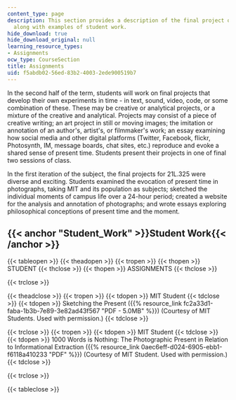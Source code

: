 ```yaml
---
content_type: page
description: This section provides a description of the final project of the course
  along with examples of student work.
hide_download: true
hide_download_original: null
learning_resource_types:
- Assignments
ocw_type: CourseSection
title: Assignments
uid: f5abdb02-56ed-83b2-4003-2ede900519b7
---
```


In the second half of the term, students will work on final projects that develop their own experiments in time - in text, sound, video, code, or some combination of these. These may be creative or analytical projects, or a mixture of the creative and analytical. Projects may consist of a piece of creative writing; an art project in still or moving images; the imitation or annotation of an author's, artist's, or filmmaker's work; an essay examining how social media and other digital platforms (Twitter, Facebook, flickr, Photosynth, IM, message boards, chat sites, etc.) reproduce and evoke a shared sense of present time. Students present their projects in one of final two sessions of class.

In the first iteration of the subject, the final projects for 21L.325 were diverse and exciting. Students examined the evocation of present time in photographs, taking MIT and its population as subjects; sketched the individual moments of campus life over a 24-hour period; created a website for the analysis and annotation of photographs; and wrote essays exploring philosophical conceptions of present time and the moment.

{{< anchor "Student_Work" >}}Student Work{{< /anchor >}}
--------------------------------------------------------

{{< tableopen >}}
{{< theadopen >}}
{{< tropen >}}
{{< thopen >}}
STUDENT
{{< thclose >}}
{{< thopen >}}
ASSIGNMENTS
{{< thclose >}}

{{< trclose >}}

{{< theadclose >}}
{{< tropen >}}
{{< tdopen >}}
MIT Student
{{< tdclose >}}
{{< tdopen >}}
Sketching the Present ({{% resource_link fc2a33d1-faba-1b3b-7e89-3e82ad43f567 "PDF - 5.0MB" %}}) (Courtesy of MIT Students. Used with permission.)
{{< tdclose >}}

{{< trclose >}}
{{< tropen >}}
{{< tdopen >}}
MIT Student
{{< tdclose >}}
{{< tdopen >}}
1000 Words is Nothing: The Photographic Present in Relation to Informational Extraction ({{% resource_link 0aec6eff-d024-6905-ebb1-f6118a410233 "PDF" %}}) (Courtesy of MIT Student. Used with permission.)
{{< tdclose >}}

{{< trclose >}}

{{< tableclose >}}